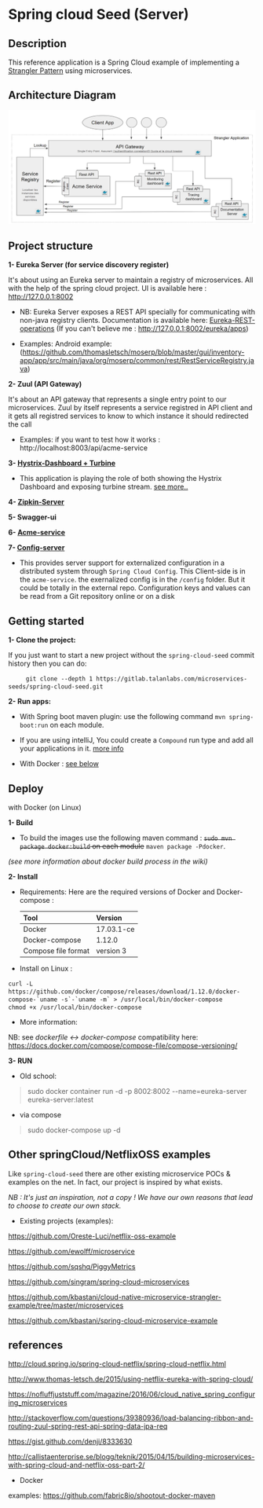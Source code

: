 # Spring cloud Seed (Server)

## Description 

This reference application is a Spring Cloud example of implementing a [Strangler Pattern](https://www.martinfowler.com/bliki/StranglerApplication.html) using microservices. 

## Architecture Diagram

![](architecture_diagram.PNG)

## Project structure

**1- Eureka Server (for service discovery register)** 

It's about using an Eureka server to maintain a registry of microservices. All with the help of the spring cloud project.
UI is available here : http://127.0.0.1:8002

- NB: Eureka Server exposes a REST API specially for communicating with non-java registry clients. Documentation is available here: [Eureka-REST-operations](https://github.com/Netflix/eureka/wiki/Eureka-REST-operations)
(If you can't believe me : http://127.0.0.1:8002/eureka/apps)

- Examples: Android example: (https://github.com/thomasletsch/moserp/blob/master/gui/inventory-app/app/src/main/java/org/moserp/common/rest/RestServiceRegistry.java)

**2- Zuul (API Gateway)**
 
 It's about an API gateway that represents a single entry point to our microservices. Zuul by itself represents a service registred in API client and it gets all registred services to know to which instance it should redirected the call

- Examples: if you want to test how it works : http://localhost:8003/api/acme-service

**3- [Hystrix-Dashboard + Turbine](hystrix-dashboard/README.md)**

- This application is playing the role of both showing the Hystrix Dashboard and exposing turbine stream. [see more..](hystrix-dashboard/README.md)

**4- [Zipkin-Server](zipkin-server/README.md)**

**5- Swagger-ui**

**6- [Acme-service](acme-service/README.md)**

**7- [Config-server](config-server/README.md)**

- This provides server support for externalized configuration in a distributed system through `Spring Cloud Config`. This Client-side is in the `acme-service`. the exernalized config is in the `/config` folder.
But it could be totally in the external repo. Configuration keys and values can be read from a Git repository online or on a disk

## Getting started 

**1- Clone the project:**

If you just want to start a new project without the `spring-cloud-seed` commit history then you can do:

         git clone --depth 1 https://gitlab.talanlabs.com/microservices-seeds/spring-cloud-seed.git
        
**2- Run apps:**

- With Spring boot maven plugin:  use the following command `mvn spring-boot:run` on each module.

- If you are using intelliJ, You could create a `Compound` run type and add all your applications in it. [more info](http://stackoverflow.com/questions/36055601/is-there-a-way-to-run-multiple-spring-boot-applications-with-a-single-running-co)

- With Docker : [see below](https://gitlab.talanlabs.com/microservices-seeds/spring-cloud-seed#Deploy)

## Deploy

with Docker (on Linux)

**1- Build**

- To build the images use the following maven command :  ~~`sudo mvn package docker:build` on each module~~ `maven package -Pdocker`. 

*(see more information about docker build process in the wiki)*

**2- Install**

- Requirements: Here are the required versions of Docker and Docker-compose :

    Tool  | Version
    ------------- | -------------
    Docker  |  17.03.1-ce
    Docker-compose | 1.12.0
    Compose file format | version 3

- Install on Linux :

```
curl -L https://github.com/docker/compose/releases/download/1.12.0/docker-compose-`uname -s`-`uname -m` > /usr/local/bin/docker-compose
chmod +x /usr/local/bin/docker-compose
```

- More information:

NB: see *dockerfile <-> docker-compose* compatibility here: https://docs.docker.com/compose/compose-file/compose-versioning/

**3- RUN**

- Old school:

> sudo docker container run -d -p 8002:8002 --name=eureka-server eureka-server:latest

- via compose

> sudo docker-compose up -d

## Other springCloud/NetflixOSS examples

Like `spring-cloud-seed` there are other existing microservice POCs & examples on the net. In fact, our project is inspired by  what exists.

*NB : It's just an inspiration, not a copy ! We have our own reasons that lead to choose to create our own stack.*

- Existing projects (examples):

https://github.com/Oreste-Luci/netflix-oss-example

https://github.com/ewolff/microservice

https://github.com/sqshq/PiggyMetrics

https://github.com/singram/spring-cloud-microservices

https://github.com/kbastani/cloud-native-microservice-strangler-example/tree/master/microservices

https://github.com/kbastani/spring-cloud-microservice-example

## references

http://cloud.spring.io/spring-cloud-netflix/spring-cloud-netflix.html

http://www.thomas-letsch.de/2015/using-netflix-eureka-with-spring-cloud/

https://nofluffjuststuff.com/magazine/2016/06/cloud_native_spring_configuring_microservices

http://stackoverflow.com/questions/39380936/load-balancing-ribbon-and-routing-zuul-spring-rest-api-spring-data-jpa-req

https://gist.github.com/denji/8333630

http://callistaenterprise.se/blogg/teknik/2015/04/15/building-microservices-with-spring-cloud-and-netflix-oss-part-2/

- Docker 

examples: https://github.com/fabric8io/shootout-docker-maven



